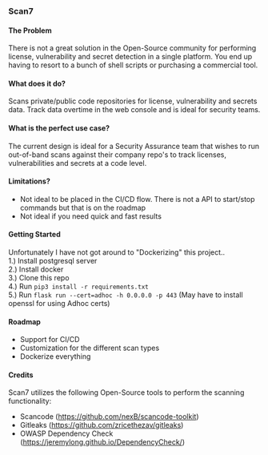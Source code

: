 ### Scan7  

#### The Problem  
There is not a great solution in the Open-Source community for performing license, vulnerability and secret detection in a single platform. You end up having to resort to a bunch of shell scripts or purchasing a commercial tool.

#### What does it do?  
Scans private/public code repositories for license, vulnerability and secrets data. Track data overtime in the web console and is ideal for security teams.

#### What is the perfect use case?  
The current design is ideal for a Security Assurance team that wishes to run out-of-band scans against their company repo's to track licenses, vulnerabilities and secrets at a code level.

#### Limitations?  
+ Not ideal to be placed in the CI/CD flow. There is not a API to start/stop commands but that is on the roadmap  
+ Not ideal if you need quick and fast results

#### Getting Started  
Unfortunately I have not got around to "Dockerizing" this project..  
1.) Install postgresql server  
2.) Install docker  
3.) Clone this repo  
4.) Run `pip3 install -r requirements.txt`  
5.) Run `flask run --cert=adhoc -h 0.0.0.0 -p 443` (May have to install openssl for using Adhoc certs)

#### Roadmap  
+ Support for CI/CD  
+ Customization for the different scan types  
+ Dockerize everything

#### Credits  
Scan7 utilizes the following Open-Source tools to perform the scanning functionality:  
+ Scancode (https://github.com/nexB/scancode-toolkit)  
+ Gitleaks (https://github.com/zricethezav/gitleaks)  
+ OWASP Dependency Check (https://jeremylong.github.io/DependencyCheck/) 
